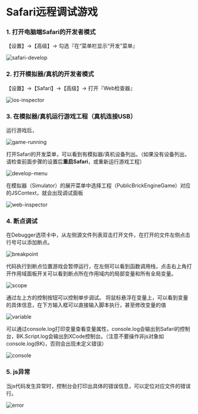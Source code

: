 # Safari远程调试游戏


### 1. 打开电脑端Safari的开发者模式

【设置】->【高级】-> 勾选『在“菜单栏显示“开发”菜单』

![safari-develop](img/safari-develop.png)

### 2. 打开模拟器/真机的开发者模式


【设置】->【Safari】->【高级】-> 打开『Web检查器』

![ios-inspector](img/ios-inspector.png)

### 3. 在模拟器/真机运行游戏工程（真机连接USB）

运行游戏后，

![game-running](img/game-running.png)

打开Safari的开发菜单，可以看到有模拟器/真机设备列出。（如果没有设备列出，请检查前面步骤的设置后**重启Safari**，或重新运行游戏工程）

![develop-menu](img/develop-menu.png)

在模拟器（Simulator）的展开菜单中选择工程（PublicBrickEngineGame）对应的JSContext，就会出现调试面板

![web-inspector](img/web-inspector.png)

### 4. 断点调试

在Debugger选项卡中，从左侧源文件列表双击打开文件，在打开的文件左侧点击行号可以添加断点。

![breakpoint](img/breakpoint.png)

代码执行到断点位置游戏会暂停运行，在左侧可以看到函数调用栈，点击右上角打开作用域面板开关可以看到断点所在作用域内的局部变量和所有全局变量。

![scope](img/scope.png)

通过左上方的控制按钮可以控制单步调试。
将鼠标悬浮在变量上，可以看到变量的具体信息，在下方输入框可以直接输入脚本执行，甚至修改变量的值

![variable](img/variable.png)

可以通过console.log打印变量查看变量属性，console.log会输出到Safari的控制台，BK.Script.log会输出到XCode控制台。（注意不要操作非js对象如console.log(BK)，否则会出现未定义错误）

![console](img/console.png)

### 5. js异常

当js代码发生异常时，控制台会打印出具体的错误信息，可以定位对应文件的错误行。

![error](img/error.png)

